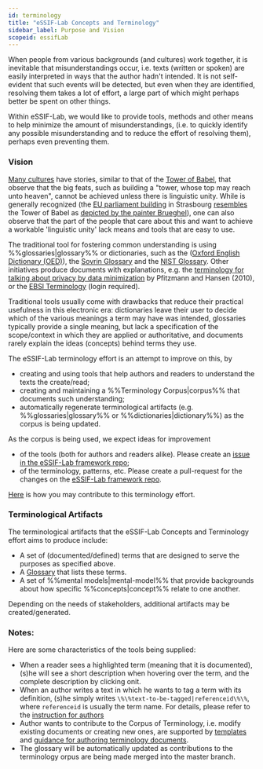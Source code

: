 ```yaml
---
id: terminology
title: "eSSIF-Lab Concepts and Terminology"
sidebar_label: Purpose and Vision
scopeid: essifLab
---
```


When people from various backgrounds (and cultures) work together, it is inevitable that misunderstandings occur, i.e. texts (written or spoken) are easily interpreted in ways that the author hadn't intended. It is not self-evident that such events will be detected, but even when they are identified, resolving them takes a lot of effort, a large part of which might perhaps better be spent on other things.

Within eSSIF-Lab, we would like to provide tools, methods and other means to help minimize the amount of misunderstandings, (i.e. to quickly identify any possible misunderstanding and to reduce the effort of resolving them), perhaps even preventing them.

### Vision

[Many cultures](https://en.wikipedia.org/wiki/Tower_of_Babel#Comparable_myths) have stories, similar to that of the [Tower of Babel](https://en.wikipedia.org/wiki/Tower_of_Babel), that observe that the big feats, such as building a "tower, whose top may reach unto heaven", cannot be achieved unless there is linguistic unity. While is generally recognized (the [EU parliament building](https://images-wixmp-ed30a86b8c4ca887773594c2.wixmp.com/f/e3de7793-c11c-4246-81aa-401be9b09384/d5ttx0w-7bcf343b-2114-46cd-8c30-d722a9725ee9.jpg/v1/fill/w_1054,h_758,q_70,strp/european_union_parliament_02__tower_of_babel__by_nixseraph_d5ttx0w-pre.jpg?token=eyJ0eXAiOiJKV1QiLCJhbGciOiJIUzI1NiJ9.eyJzdWIiOiJ1cm46YXBwOiIsImlzcyI6InVybjphcHA6Iiwib2JqIjpbW3siaGVpZ2h0IjoiPD0xNTk2IiwicGF0aCI6IlwvZlwvZTNkZTc3OTMtYzExYy00MjQ2LTgxYWEtNDAxYmU5YjA5Mzg0XC9kNXR0eDB3LTdiY2YzNDNiLTIxMTQtNDZjZC04YzMwLWQ3MjJhOTcyNWVlOS5qcGciLCJ3aWR0aCI6Ijw9MjIxNyJ9XV0sImF1ZCI6WyJ1cm46c2VydmljZTppbWFnZS5vcGVyYXRpb25zIl19.db-z1OueDUGbAWMhnIbxcDioaFh1zJVlBnUTNAd5y5Y) in Strasbourg [resembles](https://jdreport.com/wp-content/uploads/2014/05/tower-painting-parliament-e14176743284401.jpg.webp) the Tower of Babel as [depicted by the painter Brueghel](https://mattbell.org/wp-content/uploads/Tower-of-Babel-Peter-Breughel.jpg)), one can also observe that the part of the people that care about this and want to achieve a workable 'linguistic unity' lack means and tools that are easy to use.

The traditional tool for fostering common understanding is using %%glossaries|glossary%% or dictionaries, such as the ([Oxford English Dictionary (OED)](https://www.lexico.com/definition/glossary)), the [Sovrin Glossary](https://sovrin.org/library/glossary/) and the [NIST Glossary](https://csrc.nist.gov/glossary). Other initiatives produce documents with explanations, e.g. the [terminology for talking about privacy by data minimization](https://dud.inf.tu-dresden.de/literatur/Anon_Terminology_v0.34.pdf) by Pfitzmann and Hansen (2010), or the [EBSI Terminology](https://ec.europa.eu/cefdigital/wiki/display/EBP/EBSI+Terminology) (login required).

Traditional tools usually come with drawbacks that reduce their practical usefulness in this electronic era: dictionaries leave their user to decide which of the various meanings a term may have was intended, glossaries typically provide a single meaning, but lack a specification of the scope/context in which they are applied or authoritative, and documents rarely explain the ideas (concepts) behind terms they use.

The eSSIF-Lab terminology effort is an attempt to improve on this, by
- creating and using tools that help authors and readers to understand the texts the create/read;
- creating and maintaining a %%Terminology Corpus|corpus%% that documents such understanding;
- automatically regenerate terminological artifacts (e.g. %%glossaries|glossary%% or %%dictionaries|dictionary%%) as the corpus is being updated.

As the corpus is being used, we expect ideas for improvement
- of the tools (both for authors and readers alike). Please create an [issue in the eSSIF-Lab framework repo](https://gitlab.grnet.gr/essif-lab/framework/-/issues);
- of the terminology, patterns, etc. Please create a pull-request for the changes on the [eSSIF-Lab framework repo](https://gitlab.grnet.gr/essif-lab/framework/-/merge_requests).

[Here](terminology-contributions) is how you may contribute to this terminology effort.


### Terminological Artifacts

The terminological artifacts that the eSSIF-Lab Concepts and Terminology effort aims to produce include:

- A set of (documented/defined) terms that are designed to serve the purposes as specified above.
- A [Glossary](./essifLab-glossary) that lists these terms.
- A set of %%mental models|mental-model%% that provide backgrounds about how specific %%concepts|concept%% relate to one another.

Depending on the needs of stakeholders, additional artifacts may be created/generated.

### Notes:

Here are some characteristics of the tools being supplied:
- When a reader sees a highlighted term (meaning that it is documented), (s)he will see a short description when hovering over the term, and the complete description by clicking onit.
- When an author writes a text in which he wants to tag a term with its definition, (s)he simply writes `\%\%text-to-be-tagged|referenceid\%\%`, where `referenceid` is usually the term name. For details, please refer to the [instruction for authors](TBD)
- Author wants to contribute to the Corpus of Terminology, i.e. modify existing documents or creating new ones, are supported by [templates](TBD) and [guidance for authoring terminology documents](TBD).
- The glossary will be automatically updated as contributions to the terminology orpus are being made merged into the master branch.
